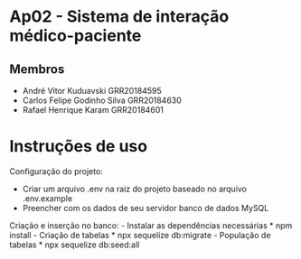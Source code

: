 # Ap02 - Sistema de interação médico-paciente
## Membros
  - André Vitor Kuduavski GRR20184595
  - Carlos Felipe Godinho Silva GRR20184630
  - Rafael Henrique Karam GRR20184601

# Instruções de uso

  Configuração do projeto:
  - Criar um arquivo .env na raiz do projeto baseado no arquivo .env.example
  - Preencher com os dados de seu servidor banco de dados MySQL
  
  Criação e inserção no banco:
    - Instalar as dependências necessárias
     * npm install
    - Criação de tabelas
     * npx sequelize db:migrate
    - População de tabelas
     * npx sequelize db:seed:all

